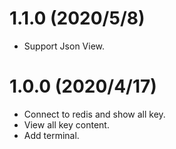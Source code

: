 # 1.1.0 (2020/5/8)
- Support Json View.

# 1.0.0 (2020/4/17)
- Connect to redis and show all key.
- View all key content.
- Add terminal.
